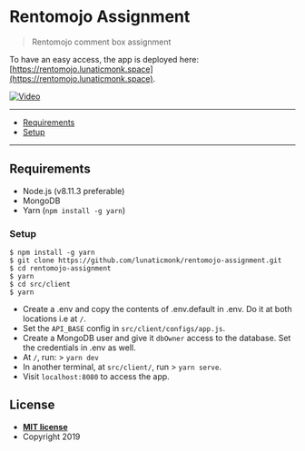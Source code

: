 # Rentomojo Assignment

> Rentomojo comment box assignment

To have an easy access, the app is deployed here: [https://rentomojo.lunaticmonk.space](https://rentomojo.lunaticmonk.space).

[![Video](https://img.youtube.com/vi/Rf6KgfpUHfg/0.jpg)](https://youtu.be/Rf6KgfpUHfg)

<!-- [Video](https://youtu.be/Rf6KgfpUHfg) -->

---

- [Requirements](#requirements)
- [Setup](#setup)

---

## Requirements

- Node.js (v8.11.3 preferable)
- MongoDB
- Yarn (`npm install -g yarn`)

### Setup

```shell
$ npm install -g yarn
$ git clone https://github.com/lunaticmonk/rentomojo-assignment.git
$ cd rentomojo-assignment
$ yarn
$ cd src/client
$ yarn
```

- Create a .env and copy the contents of .env.default in .env. Do it at both locations i.e at `/`.
- Set the `API_BASE` config in `src/client/configs/app.js`.
- Create a MongoDB user and give it `dbOwner` access to the database. Set the credentials in .env as well.
- At `/`, run: > `yarn dev`
- In another terminal, at `src/client/`, run > `yarn serve`.
- Visit `localhost:8080` to access the app.

## License

- **[MIT license](http://opensource.org/licenses/mit-license.php)**
- Copyright 2019

